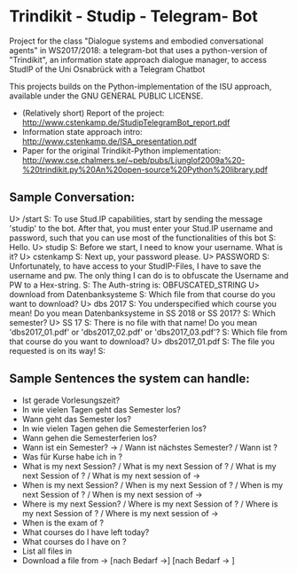﻿# Trindikit - Studip - Telegram- Bot
Project for the class "Dialogue systems and embodied conversational agents" in WS2017/2018: a telegram-bot that uses a python-version of "Trindikit", an information state approach dialogue manager, to access StudIP of the Uni Osnabrück with a Telegram Chatbot

This projects builds on the Python-implementation of the ISU approach, available under the GNU GENERAL PUBLIC LICENSE.

* (Relatively short) Report of the project: http://www.cstenkamp.de/StudipTelegramBot_report.pdf
* Information state approach intro: http://www.cstenkamp.de/ISA_presentation.pdf
* Paper for the original Trindikit-Python implementation: http://www.cse.chalmers.se/~peb/pubs/Ljunglof2009a%20-%20trindikit.py%20An%20open-source%20Python%20library.pdf

## Sample Conversation:

U> /start
S: To use Stud.IP capabilities, start by sending the message 'studip' to the bot. After that, you must enter your Stud.IP username and password, such that you can use most of the functionalities of this bot
S: Hello.
U> studip
S: Before we start, I need to know your username. What is it?
U> cstenkamp
S: Next up, your password please.
U> PASSWORD
S: Unfortunately, to have access to your StudIP-Files, I have to save the username and pw. The only thing I can do is to obfuscate the Username and PW to a Hex-string.
S: The Auth-string is: OBFUSCATED_STRING
U> download from Datenbanksysteme
S: Which file from that course do you want to download?
U> dbs 2017
S: You underspecified which course you mean! Do you mean Datenbanksysteme in SS 2018 or SS 2017?
S: Which semester?
U> SS 17
S: There is no file with that name! Do you mean 'dbs2017_01.pdf' or 'dbs2017_02.pdf' or 'dbs2017_03.pdf'?
S: Which file from that course do you want to download?
U> dbs2017_01.pdf
S: The file you requested is on its way!
S: <send File>
  


## Sample Sentences the system can handle:
* Ist gerade Vorlesungszeit?
* In wie vielen Tagen geht das Semester los?
* Wann geht das Semester los?
* In wie vielen Tagen gehen die Semesterferien los?
* Wann gehen die Semesterferien los?
* Wann ist ein Semester? -> <semester> / Wann ist nächstes Semester? / Wann ist <semester>?
* Was für Kurse habe ich in <semester>?
* What is my next Session? / What is my next Session of <Kurs>? / What is my next Session of <semester>? / What is my next session of -> <semester>
* When is my next Session? / When is my next Session of <Kurs>? / When is my next Session of <semester>? / When is my next session of -> <semester>
* Where is my next Session? / Where is my next Session of <Kurs>? / Where is my next Session of <semester>? / Where is my next session of -> <semester>
* When is the exam of <Kurs>?
* What courses do I have left today?
* What courses do I have on <day>?
* List all files in <course>
* Download a file from <Kurs> -> [nach Bedarf <semester> ->] <filename> [nach Bedarf -> <correctedName>]
